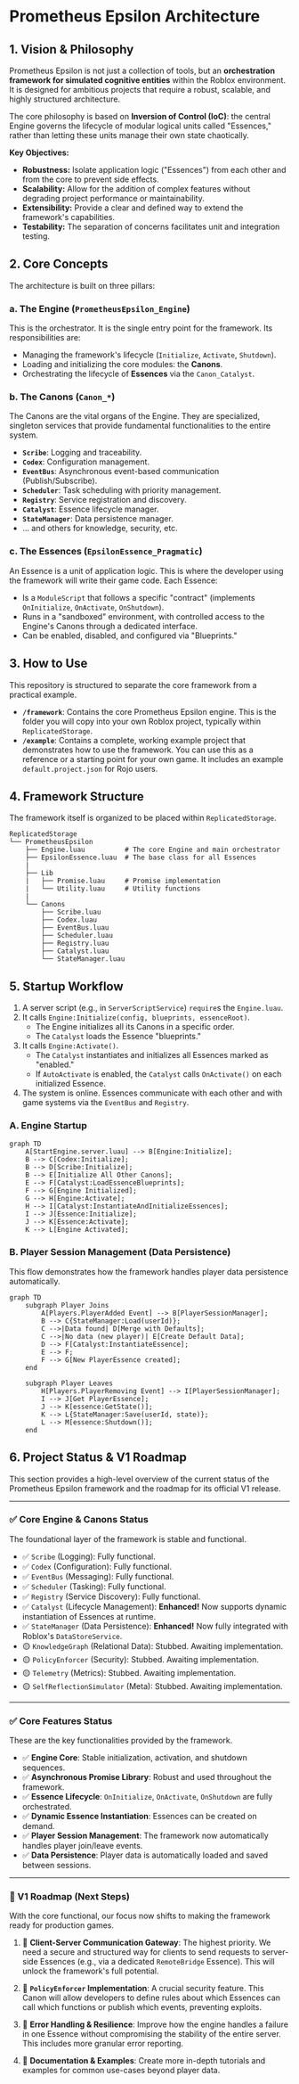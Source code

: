 # Prometheus Epsilon Architecture

## 1. Vision & Philosophy

Prometheus Epsilon is not just a collection of tools, but an **orchestration framework for simulated cognitive entities** within the Roblox environment. It is designed for ambitious projects that require a robust, scalable, and highly structured architecture.

The core philosophy is based on **Inversion of Control (IoC)**: the central Engine governs the lifecycle of modular logical units called "Essences," rather than letting these units manage their own state chaotically.

**Key Objectives:**
- **Robustness:** Isolate application logic ("Essences") from each other and from the core to prevent side effects.
- **Scalability:** Allow for the addition of complex features without degrading project performance or maintainability.
- **Extensibility:** Provide a clear and defined way to extend the framework's capabilities.
- **Testability:** The separation of concerns facilitates unit and integration testing.

## 2. Core Concepts

The architecture is built on three pillars:

### a. The Engine (`PrometheusEpsilon_Engine`)
This is the orchestrator. It is the single entry point for the framework. Its responsibilities are:
- Managing the framework's lifecycle (`Initialize`, `Activate`, `Shutdown`).
- Loading and initializing the core modules: the **Canons**.
- Orchestrating the lifecycle of **Essences** via the `Canon_Catalyst`.

### b. The Canons (`Canon_*`)
The Canons are the vital organs of the Engine. They are specialized, singleton services that provide fundamental functionalities to the entire system.
- **`Scribe`**: Logging and traceability.
- **`Codex`**: Configuration management.
- **`EventBus`**: Asynchronous event-based communication (Publish/Subscribe).
- **`Scheduler`**: Task scheduling with priority management.
- **`Registry`**: Service registration and discovery.
- **`Catalyst`**: Essence lifecycle manager.
- **`StateManager`**: Data persistence manager.
- ... and others for knowledge, security, etc.

### c. The Essences (`EpsilonEssence_Pragmatic`)
An Essence is a unit of application logic. This is where the developer using the framework will write their game code. Each Essence:
- Is a `ModuleScript` that follows a specific "contract" (implements `OnInitialize`, `OnActivate`, `OnShutdown`).
- Runs in a "sandboxed" environment, with controlled access to the Engine's Canons through a dedicated interface.
- Can be enabled, disabled, and configured via "Blueprints."

## 3. How to Use

This repository is structured to separate the core framework from a practical example.

*   **`/framework`**: Contains the core Prometheus Epsilon engine. This is the folder you will copy into your own Roblox project, typically within `ReplicatedStorage`.
*   **`/example`**: Contains a complete, working example project that demonstrates how to use the framework. You can use this as a reference or a starting point for your own game. It includes an example `default.project.json` for Rojo users.

## 4. Framework Structure

The framework itself is organized to be placed within `ReplicatedStorage`.

```
ReplicatedStorage
└── PrometheusEpsilon
    ├── Engine.luau          # The core Engine and main orchestrator
    ├── EpsilonEssence.luau  # The base class for all Essences
    |
    ├── Lib
    |   ├── Promise.luau     # Promise implementation
    |   └── Utility.luau     # Utility functions
    |
    └── Canons
        ├── Scribe.luau
        ├── Codex.luau
        ├── EventBus.luau
        ├── Scheduler.luau
        ├── Registry.luau
        ├── Catalyst.luau
        └── StateManager.luau
```

## 5. Startup Workflow

1.  A server script (e.g., in `ServerScriptService`) `require`s the `Engine.luau`.
2.  It calls `Engine:Initialize(config, blueprints, essenceRoot)`.
    - The Engine initializes all its Canons in a specific order.
    - The `Catalyst` loads the Essence "blueprints."
3.  It calls `Engine:Activate()`.
    - The `Catalyst` instantiates and initializes all Essences marked as "enabled."
    - If `AutoActivate` is enabled, the `Catalyst` calls `OnActivate()` on each initialized Essence.
4.  The system is online. Essences communicate with each other and with game systems via the `EventBus` and `Registry`.

### A. Engine Startup
```mermaid
graph TD
    A[StartEngine.server.luau] --> B[Engine:Initialize];
    B --> C[Codex:Initialize];
    B --> D[Scribe:Initialize];
    B --> E[Initialize All Other Canons];
    E --> F[Catalyst:LoadEssenceBlueprints];
    F --> G[Engine Initialized];
    G --> H[Engine:Activate];
    H --> I[Catalyst:InstantiateAndInitializeEssences];
    I --> J[Essence:Initialize];
    J --> K[Essence:Activate];
    K --> L[Engine Activated];
```

### B. Player Session Management (Data Persistence)
This flow demonstrates how the framework handles player data persistence automatically.

```mermaid
graph TD
    subgraph Player Joins
        A[Players.PlayerAdded Event] --> B[PlayerSessionManager];
        B --> C{StateManager:Load(userId)};
        C -->|Data found| D[Merge with Defaults];
        C -->|No data (new player)| E[Create Default Data];
        D --> F[Catalyst:InstantiateEssence];
        E --> F;
        F --> G[New PlayerEssence created];
    end
    
    subgraph Player Leaves
        H[Players.PlayerRemoving Event] --> I[PlayerSessionManager];
        I --> J[Get PlayerEssence];
        J --> K[essence:GetState()];
        K --> L{StateManager:Save(userId, state)};
        L --> M[essence:Shutdown()];
    end
```

## 6. Project Status & V1 Roadmap

This section provides a high-level overview of the current status of the Prometheus Epsilon framework and the roadmap for its official V1 release.

---

### ✅ Core Engine & Canons Status

The foundational layer of the framework is stable and functional.

- ✅ `Scribe` (Logging): Fully functional.
- ✅ `Codex` (Configuration): Fully functional.
- ✅ `EventBus` (Messaging): Fully functional.
- ✅ `Scheduler` (Tasking): Fully functional.
- ✅ `Registry` (Service Discovery): Fully functional.
- ✅ `Catalyst` (Lifecycle Management): **Enhanced!** Now supports dynamic instantiation of Essences at runtime.
- ✅ `StateManager` (Data Persistence): **Enhanced!** Now fully integrated with Roblox's `DataStoreService`.
- 🟡 `KnowledgeGraph` (Relational Data): Stubbed. Awaiting implementation.
- 🟡 `PolicyEnforcer` (Security): Stubbed. Awaiting implementation.
- 🟡 `Telemetry` (Metrics): Stubbed. Awaiting implementation.
- 🟡 `SelfReflectionSimulator` (Meta): Stubbed. Awaiting implementation.

---

### ✅ Core Features Status

These are the key functionalities provided by the framework.

- ✅ **Engine Core**: Stable initialization, activation, and shutdown sequences.
- ✅ **Asynchronous Promise Library**: Robust and used throughout the framework.
- ✅ **Essence Lifecycle**: `OnInitialize`, `OnActivate`, `OnShutdown` are fully orchestrated.
- ✅ **Dynamic Essence Instantiation**: Essences can be created on demand.
- ✅ **Player Session Management**: The framework now automatically handles player join/leave events.
- ✅ **Data Persistence**: Player data is automatically loaded and saved between sessions.

---

### 🎯 V1 Roadmap (Next Steps)

With the core functional, our focus now shifts to making the framework ready for production games.

1.  🎯 **Client-Server Communication Gateway**: The highest priority. We need a secure and structured way for clients to send requests to server-side Essences (e.g., via a dedicated `RemoteBridge` Essence). This will unlock the framework's full potential.

2.  🎯 **`PolicyEnforcer` Implementation**: A crucial security feature. This Canon will allow developers to define rules about which Essences can call which functions or publish which events, preventing exploits.

3.  🎯 **Error Handling & Resilience**: Improve how the engine handles a failure in one Essence without compromising the stability of the entire server. This includes more granular error reporting.

4.  🎯 **Documentation & Examples**: Create more in-depth tutorials and examples for common use-cases beyond player data. 